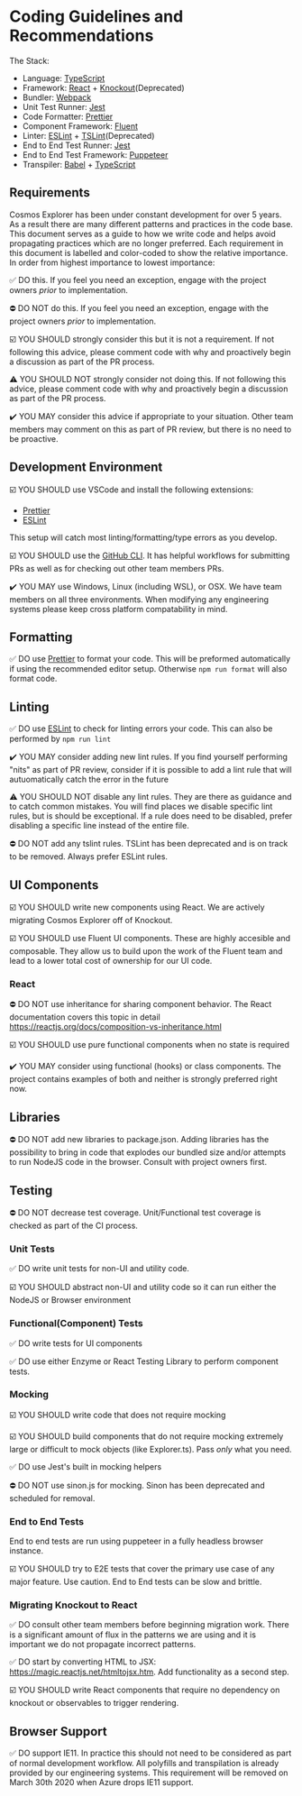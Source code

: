 # Coding Guidelines and Recommendations

The Stack:

- Language: [TypeScript](https://www.typescriptlang.org/)
- Framework: [React](https://reactjs.org/) + [Knockout](https://knockoutjs.com/)(Deprecated)
- Bundler: [Webpack](https://webpack.js.org/)
- Unit Test Runner: [Jest](https://jestjs.io/)
- Code Formatter: [Prettier](https://prettier.io/)
- Component Framework: [Fluent](https://developer.microsoft.com/en-us/fluentui#/)
- Linter: [ESLint](https://eslint.org/) + [TSLint](https://palantir.github.io/tslint/)(Deprecated)
- End to End Test Runner: [Jest](https://jestjs.io/)
- End to End Test Framework: [Puppeteer](https://developers.google.com/web/tools/puppeteer)
- Transpiler: [Babel](https://babeljs.io/) + [TypeScript](https://www.typescriptlang.org/)

## Requirements

Cosmos Explorer has been under constant development for over 5 years. As a result there are many different patterns and practices in the code base. This document serves as a guide to how we write code and helps avoid propagating practices which are no longer preferred. Each requirement in this document is labelled and color-coded to show the relative importance. In order from highest importance to lowest importance:

✅ DO this. If you feel you need an exception, engage with the project owners _prior_ to implementation.

⛔️ DO NOT do this. If you feel you need an exception, engage with the project owners _prior_ to implementation.

☑️ YOU SHOULD strongly consider this but it is not a requirement. If not following this advice, please comment code with why and proactively begin a discussion as part of the PR process.

⚠️ YOU SHOULD NOT strongly consider not doing this. If not following this advice, please comment code with why and proactively begin a discussion as part of the PR process.

✔️ YOU MAY consider this advice if appropriate to your situation. Other team members may comment on this as part of PR review, but there is no need to be proactive.

## Development Environment

☑️ YOU SHOULD use VSCode and install the following extensions:

- [Prettier](https://marketplace.visualstudio.com/items?itemName=esbenp.prettier-vscode)
- [ESLint](https://marketplace.visualstudio.com/items?itemName=dbaeumer.vscode-eslint)

This setup will catch most linting/formatting/type errors as you develop.

☑️ YOU SHOULD use the [GitHub CLI](https://cli.github.com/). It has helpful workflows for submitting PRs as well as for checking out other team members PRs.

✔️ YOU MAY use Windows, Linux (including WSL), or OSX. We have team members on all three environments. When modifying any engineering systems please keep cross platform compatability in mind.

## Formatting

✅ DO use [Prettier](https://prettier.io/) to format your code. This will be preformed automatically if using the recommended editor setup. Otherwise `npm run format` will also format code.

## Linting

✅ DO use [ESLint](https://eslint.org/) to check for linting errors your code. This can also be performed by `npm run lint`

✔️ YOU MAY consider adding new lint rules. If you find yourself performing "nits" as part of PR review, consider if it is possible to add a lint rule that will autuomatically catch the error in the future

⚠️ YOU SHOULD NOT disable any lint rules. They are there as guidance and to catch common mistakes. You will find places we disable specific lint rules, but is should be exceptional. If a rule does need to be disabled, prefer disabling a specific line instead of the entire file.

⛔️ DO NOT add any tslint rules. TSLint has been deprecated and is on track to be removed. Always prefer ESLint rules.

## UI Components

☑️ YOU SHOULD write new components using React. We are actively migrating Cosmos Explorer off of Knockout.

☑️ YOU SHOULD use Fluent UI components. These are highly accesible and composable. They allow us to build upon the work of the Fluent team and lead to a lower total cost of ownership for our UI code.

### React

⛔️ DO NOT use inheritance for sharing component behavior. The React documentation covers this topic in detail https://reactjs.org/docs/composition-vs-inheritance.html

☑️ YOU SHOULD use pure functional components when no state is required

✔️ YOU MAY consider using functional (hooks) or class components. The project contains examples of both and neither is strongly preferred right now.

## Libraries

⛔️ DO NOT add new libraries to package.json. Adding libraries has the possibility to bring in code that explodes our bundled size and/or attempts to run NodeJS code in the browser. Consult with project owners first.

## Testing

⛔️ DO NOT decrease test coverage. Unit/Functional test coverage is checked as part of the CI process.

### Unit Tests

✅ DO write unit tests for non-UI and utility code.

☑️ YOU SHOULD abstract non-UI and utility code so it can run either the NodeJS or Browser environment

### Functional(Component) Tests

✅ DO write tests for UI components

✅ DO use either Enzyme or React Testing Library to perform component tests.

### Mocking

☑️ YOU SHOULD write code that does not require mocking

☑️ YOU SHOULD build components that do not require mocking extremely large or difficult to mock objects (like Explorer.ts). Pass _only_ what you need.

✅ DO use Jest's built in mocking helpers

⛔️ DO NOT use sinon.js for mocking. Sinon has been deprecated and scheduled for removal.

### End to End Tests

End to end tests are run using puppeteer in a fully headless browser instance.

☑️ YOU SHOULD try to E2E tests that cover the primary use case of any major feature. Use caution. End to End tests can be slow and brittle.

### Migrating Knockout to React

✅ DO consult other team members before beginning migration work. There is a significant amount of flux in the patterns we are using and it is important we do not propagate incorrect patterns.

✅ DO start by converting HTML to JSX: https://magic.reactjs.net/htmltojsx.htm. Add functionality as a second step.

☑️ YOU SHOULD write React components that require no dependency on knockout or observables to trigger rendering.

## Browser Support

✅ DO support IE11. In practice this should not need to be considered as part of normal development workflow. All polyfills and transpilation is already provided by our engineering systems. This requirement will be removed on March 30th 2020 when Azure drops IE11 support.
